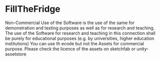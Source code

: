 # FillTheFridge
Non-Commercial Use of the Software is the use of the same for demonstration and testing purposes as well as for research and teaching. The use of the Software for research and teaching in this connection shall be purely for educational purposes (e.g. by universities, higher education institutions)
You can use th ecode but not the Assets for commercial purpose.
Please check the licence of the assets on sketchfab or unity-assetstore
